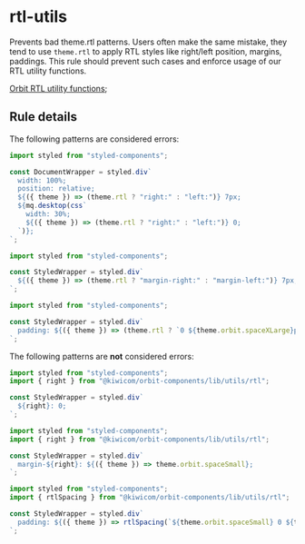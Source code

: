 # rtl-utils

Prevents bad theme.rtl patterns. Users often make the same mistake, they tend to use `theme.rtl` to apply RTL styles like right/left position, margins, paddings. This rule should prevent such cases and enforce usage of our RTL utility functions.

[Orbit RTL utility functions](https://github.com/kiwicom/orbit/tree/master/packages/orbit-components/src/utils/rtl);

## Rule details

The following patterns are considered errors:

```jsx
import styled from "styled-components";

const DocumentWrapper = styled.div`
  width: 100%;
  position: relative;
  ${({ theme }) => (theme.rtl ? "right:" : "left:")} 7px;
  ${mq.desktop(css`
    width: 30%;
    ${({ theme }) => (theme.rtl ? "right:" : "left:")} 0;
  `)};
`;
```

```jsx
import styled from "styled-components";

const StyledWrapper = styled.div`
  ${({ theme }) => (theme.rtl ? "margin-right:" : "margin-left:")} 7px;
`;
```

```jsx
import styled from "styled-components";

const StyledWrapper = styled.div`
  padding: ${({ theme }) => (theme.rtl ? `0 ${theme.orbit.spaceXLarge}px 0 0` : `0 0 0 ${theme.orbit.spaceXLarge}px)};
`;
```

The following patterns are **not** considered errors:

```jsx
import styled from "styled-components";
import { right } from "@kiwicom/orbit-components/lib/utils/rtl";

const StyledWrapper = styled.div`
  ${right}: 0;
`;
```

```jsx
import styled from "styled-components";
import { right } from "@kiwicom/orbit-components/lib/utils/rtl";

const StyledWrapper = styled.div`
  margin-${right}: ${({ theme }) => theme.orbit.spaceSmall};
`;
```

```jsx
import styled from "styled-components";
import { rtlSpacing } from "@kiwicom/orbit-components/lib/utils/rtl";

const StyledWrapper = styled.div`
  padding: ${({ theme }) => rtlSpacing(`${theme.orbit.spaceSmall} 0 ${theme.orbit.spaceSmall})};
`;
```
